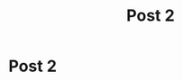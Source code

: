 ﻿---
slug: post-2
title: Post 2
Date: 22-11-2019
tags: programs AI
excerpt: excerpt of post 2 
---
# Post 2


